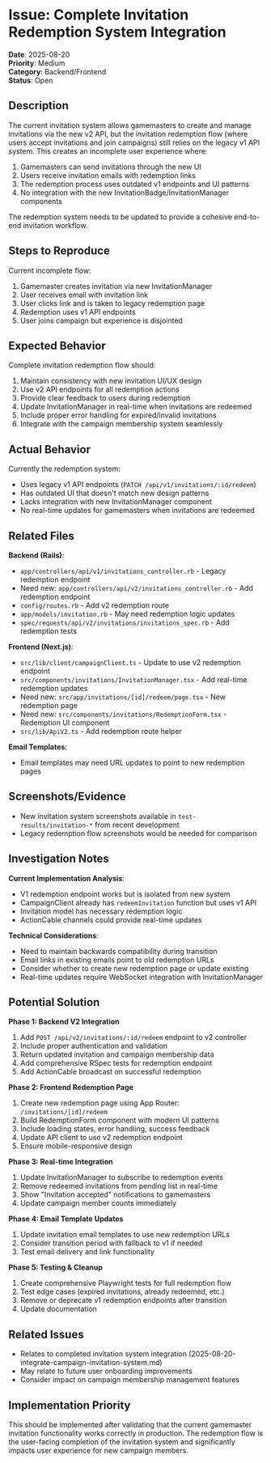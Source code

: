 # Issue: Complete Invitation Redemption System Integration

**Date**: 2025-08-20  
**Priority**: Medium  
**Category**: Backend/Frontend  
**Status**: Open

## Description

The current invitation system allows gamemasters to create and manage invitations via the new v2 API, but the invitation redemption flow (where users accept invitations and join campaigns) still relies on the legacy v1 API system. This creates an incomplete user experience where:

1. Gamemasters can send invitations through the new UI
2. Users receive invitation emails with redemption links
3. The redemption process uses outdated v1 endpoints and UI patterns
4. No integration with the new InvitationBadge/InvitationManager components

The redemption system needs to be updated to provide a cohesive end-to-end invitation workflow.

## Steps to Reproduce

Current incomplete flow:
1. Gamemaster creates invitation via new InvitationManager
2. User receives email with invitation link
3. User clicks link and is taken to legacy redemption page
4. Redemption uses v1 API endpoints
5. User joins campaign but experience is disjointed

## Expected Behavior

Complete invitation redemption flow should:
1. Maintain consistency with new invitation UI/UX design
2. Use v2 API endpoints for all redemption actions
3. Provide clear feedback to users during redemption
4. Update InvitationManager in real-time when invitations are redeemed
5. Include proper error handling for expired/invalid invitations
6. Integrate with the campaign membership system seamlessly

## Actual Behavior

Currently the redemption system:
- Uses legacy v1 API endpoints (`PATCH /api/v1/invitations/:id/redeem`)
- Has outdated UI that doesn't match new design patterns
- Lacks integration with new InvitationManager component
- No real-time updates for gamemasters when invitations are redeemed

## Related Files

**Backend (Rails)**:
- `app/controllers/api/v1/invitations_controller.rb` - Legacy redemption endpoint
- Need new: `app/controllers/api/v2/invitations_controller.rb` - Add redemption endpoint
- `config/routes.rb` - Add v2 redemption route
- `app/models/invitation.rb` - May need redemption logic updates
- `spec/requests/api/v2/invitations/invitations_spec.rb` - Add redemption tests

**Frontend (Next.js)**:
- `src/lib/client/campaignClient.ts` - Update to use v2 redemption endpoint
- `src/components/invitations/InvitationManager.tsx` - Add real-time redemption updates
- Need new: `src/app/invitations/[id]/redeem/page.tsx` - New redemption page
- Need new: `src/components/invitations/RedemptionForm.tsx` - Redemption UI component
- `src/lib/ApiV2.ts` - Add redemption route helper

**Email Templates**:
- Email templates may need URL updates to point to new redemption pages

## Screenshots/Evidence

- New invitation system screenshots available in `test-results/invitation-*` from recent development
- Legacy redemption flow screenshots would be needed for comparison

## Investigation Notes

**Current Implementation Analysis**:
- V1 redemption endpoint works but is isolated from new system
- CampaignClient already has `redeemInvitation` function but uses v1 API
- Invitation model has necessary redemption logic 
- ActionCable channels could provide real-time updates

**Technical Considerations**:
- Need to maintain backwards compatibility during transition
- Email links in existing emails point to old redemption URLs
- Consider whether to create new redemption page or update existing
- Real-time updates require WebSocket integration with InvitationManager

## Potential Solution

**Phase 1: Backend V2 Integration**
1. Add `POST /api/v2/invitations/:id/redeem` endpoint to v2 controller
2. Include proper authentication and validation
3. Return updated invitation and campaign membership data
4. Add comprehensive RSpec tests for redemption endpoint
5. Add ActionCable broadcast on successful redemption

**Phase 2: Frontend Redemption Page**
1. Create new redemption page using App Router: `/invitations/[id]/redeem`
2. Build RedemptionForm component with modern UI patterns
3. Include loading states, error handling, success feedback
4. Update API client to use v2 redemption endpoint
5. Ensure mobile-responsive design

**Phase 3: Real-time Integration**
1. Update InvitationManager to subscribe to redemption events
2. Remove redeemed invitations from pending list in real-time
3. Show "Invitation accepted" notifications to gamemasters
4. Update campaign member counts immediately

**Phase 4: Email Template Updates**
1. Update invitation email templates to use new redemption URLs
2. Consider transition period with fallback to v1 if needed
3. Test email delivery and link functionality

**Phase 5: Testing & Cleanup**
1. Create comprehensive Playwright tests for full redemption flow
2. Test edge cases (expired invitations, already redeemed, etc.)
3. Remove or deprecate v1 redemption endpoints after transition
4. Update documentation

## Related Issues

- Relates to completed invitation system integration (2025-08-20-integrate-campaign-invitation-system.md)
- May relate to future user onboarding improvements
- Consider impact on campaign membership management features

## Implementation Priority

This should be implemented after validating that the current gamemaster invitation functionality works correctly in production. The redemption flow is the user-facing completion of the invitation system and significantly impacts user experience for new campaign members.